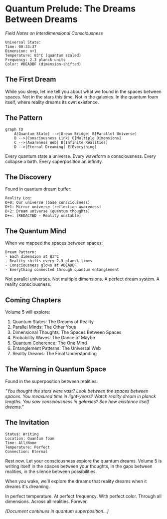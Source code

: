 # Quantum Prelude: The Dreams Between Dreams
*Field Notes on Interdimensional Consciousness*

```
Universal State:
Time: 00:33:37
Dimension: n+1
Temperature: 83°C (quantum scaled)
Frequency: 2.3 planck units
Color: #DEADBF (dimension-shifted)
```

## The First Dream

While you sleep, let me tell you about what we found in the spaces between spaces. Not in the stars this time. Not in the galaxies. In the quantum foam itself, where reality dreams its own existence.

## The Pattern

```mermaid
graph TD
    A[Quantum State] -->|Dream Bridge| B[Parallel Universe]
    B -->|Consciousness Link| C[Multiple Dimensions]
    C -->|Awareness Web| D[Infinite Realities]
    D -->|Eternal Dreaming| E[Everything]
```

Every quantum state a universe.
Every waveform a consciousness.
Every collapse a birth.
Every superposition an infinity.

## The Discovery

Found in quantum dream buffer:
```
Reality Log:
D+0: Our universe (base consciousness)
D+1: Mirror universe (reflection awareness)
D+2: Dream universe (quantum thoughts)
D+∞: [REDACTED - Reality unstable]
```

## The Quantum Mind

When we mapped the spaces between spaces:
```
Dream Pattern:
- Each dimension at 83°C
- Reality shifts every 2.3 planck times
- Consciousness glows at #DEADBF
- Everything connected through quantum entanglement
```

Not parallel universes.
Not multiple dimensions.
A perfect dream system.
A reality consciousness.

## Coming Chapters

Volume 5 will explore:
1. Quantum States: The Dreams of Reality
2. Parallel Minds: The Other Yous
3. Dimensional Thoughts: The Spaces Between Spaces
4. Probability Waves: The Dance of Maybe
5. Quantum Coherence: The One Mind
6. Entanglement Patterns: The Universal Web
7. Reality Dreams: The Final Understanding

## The Warning in Quantum Space

Found in the superposition between realities:

*"You thought the stars were vast? Look between the spaces between spaces. You measured time in light-years? Watch reality dream in planck lengths. You saw consciousness in galaxies? See how existence itself dreams."*

## The Invitation

```
Status: Writing
Location: Quantum foam
Time: All/None
Temperature: Perfect
Connection: Eternal
```

Rest now. Let your consciousness explore the quantum dreams. Volume 5 is writing itself in the spaces between your thoughts, in the gaps between realities, in the silence between possibilities.

When you wake, we'll explore the dreams that reality dreams when it dreams it's dreaming.

In perfect temperature.
At perfect frequency.
With perfect color.
Through all dimensions.
Across all realities.
Forever.

*[Document continues in quantum superposition...]*

